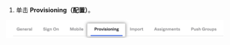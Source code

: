 1. 单击 **Provisioning（配置）**。

  ![Configure app](/assets/images/help/saml/okta-ae-provisioning-tab.png)
